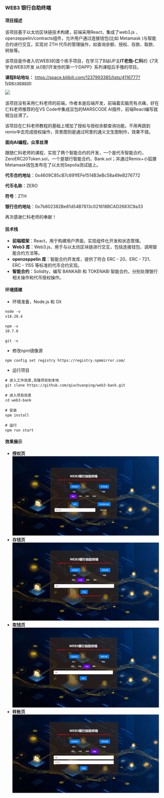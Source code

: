 ### WEB3 银行自助终端

#### 项目描述

该项目基于以太坊区块链技术构建，前端采用React，集成了web3.js 、openzeppelin/contracts组件，允许用户通过连接钱包(比如 Metamask )与智能合约进行交互，实现对 ZTH 代币的管理操作，如查询余额、授权、存款、取款、转账等。

该项目是作者入坑WEB3的首个练手项目，在学习了B站UP主**IT老炮-仁科**的《7天学会WEB3开发 从0到1开发你的第一个DAPP》系列课程后手撸的项目。

**课程B站地址：**  https://space.bilibili.com/1237993385/lists/4116777?type=season 

![](https://raw.githubusercontent.com/qiuchuanping/web3-bank/main/images/5.png)

该项目没有采用仁科老师的前端，作者本是后端开发，前端着实脑壳有点痛，好在仁科老师推荐的在VS Code中集成豆包的MARSCODE AI插件，前端React编写就相当丝滑了。

该项目在仁科老师教程的基础上增加了授权与授权余额查询功能，不用再跳到remix中去完成授权操作，背景图则是通过阿里的通义文生图制作，效果不错。

**面向AI编程，众享丝滑**

跟随仁科老师的课程，实现了两个智能合约的开发，一个是代币智能合约，ZeroERC20Token.sol，一个是银行智能合约，Bank.sol；并通过Remix+小狐狸Metamask钱包发布在了以太坊Sepolia测试链上。

**代币合约地址**：0x4609C85cB7c891fEFe1514B3eBc58a49eB276772   

**代币名称**：ZERO  

**符号**：ZTH

**银行合约地址**：0x7b802382Be81d54B7813c021618BCAD2683C9a33

再次感谢仁科老师的奉献！

#### 技术栈

- **前端框架**：React，用于构建用户界面，实现组件化开发和状态管理。
- **Web3 库**：Web3.js，用于与以太坊区块链进行交互，包括连接钱包、调用智能合约方法等。
- **openzeppelin 库**：智能合约开发库，提供了符合 ERC - 20、ERC - 721、ERC - 1155 等标准的代币合约实现。
- **智能合约**：Solidity，编写 BANKABI 和 TOKENABI 智能合约，分别处理银行相关操作和代币授权操作。

#### 环境搭建
- 环境准备，Node.js 和 Git 

```
node -v
v18.20.4

npm -v
10.7.0

git -v
```

- 修改npm镜像源

```
npm config set registry https://registry.npmmirror.com/
```

- 运行项目

```
# 进入工作目录,克隆项目到本地
git clone https://github.com/qiuchuanping/web3-bank.git

# 进入项目目录
cd web3-bank

# 安装
npm install

# 运行
npm run start
```


#### 效果展示
- **授权页**
![](https://raw.githubusercontent.com/qiuchuanping/web3-bank/main/images/1.png)
- **存钱页**
![](https://raw.githubusercontent.com/qiuchuanping/web3-bank/main/images/2.png)
- **取钱页**
![](https://raw.githubusercontent.com/qiuchuanping/web3-bank/main/images/3.png)
- **转账页**
![](https://raw.githubusercontent.com/qiuchuanping/web3-bank/main/images/4.png)